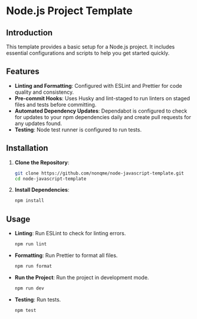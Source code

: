 # Node.js Project Template

## Introduction

This template provides a basic setup for a Node.js project. It includes essential configurations and scripts to help you get started quickly.

## Features

- **Linting and Formatting**: Configured with ESLint and Prettier for code quality and consistency.
- **Pre-commit Hooks**: Uses Husky and lint-staged to run linters on staged files and tests before committing.
- **Automated Dependency Updates**: Dependabot is configured to check for updates to your npm dependencies daily and create pull requests for any updates found.
- **Testing**: Node test runner is configured to run tests.

## Installation

1. **Clone the Repository**:

   ```sh
   git clone https://github.com/nonqme/node-javascript-template.git
   cd node-javascript-template
   ```

2. **Install Dependencies**:

   ```sh
   npm install
   ```

## Usage

- **Linting**: Run ESLint to check for linting errors.

  ```sh
  npm run lint
  ```

- **Formatting**: Run Prettier to format all files.

  ```sh
  npm run format
  ```

- **Run the Project**: Run the project in development mode.

  ```sh
  npm run dev
  ```

- **Testing**: Run tests.

  ```sh
  npm test
  ```
